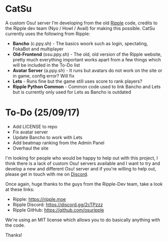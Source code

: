 # CatSu
A custom Osu! server I'm developing from the old [Ripple](https://github.com/osuripple) code, credits to the Ripple dev team (Nyo / Howl / Avail) for making this possible. CatSu currently uses the following from Ripple:
* __Bancho__ (c.ppy.sh) - The basics woork such as login, spectating, FokaBot and multiplayer
* __Old-Frontend__ (osu.ppy.sh) - The old, old version of the Ripple website, pretty much everything important works apart from a few things which will be included in the To-Do list
* __Avatar Server__ (a.ppy.sh) - It runs but avatars do not work on the site or in game, config error? Will fix
* __Lets__ - Runs fine but the game still uses score to rank players?
* __Ripple Python Common__ - Common code used to link Bancho and Lets but is currently only used for Lets as Bancho is outdated

# To-Do (25/09/17)
* Add LICENSE to repo
* Fix avatar server
* Update Bancho to work with Lets
* Add beatmap ranking from the Admin Panel
* Overhaul the site

I'm looking for people who would be happy to help out with this project, I think there is a lack of custom Osu! servers available and I want to try and develop a new and different Osu! server and if you're willing to help out, please get in touch with me on [Discord](https://discord.gg/QWCxSp2).

Once again, huge thanks to the guys from the Ripple-Dev team, take a look at these links:
* Ripple: https://ripple.moe
* Ripple Discord: https://discord.gg/2cTPzzz
* Ripple GitHub: https://github.com/osuripple

We're using an MIT license which allows you to do basically anything with the code. 

Thanks!
